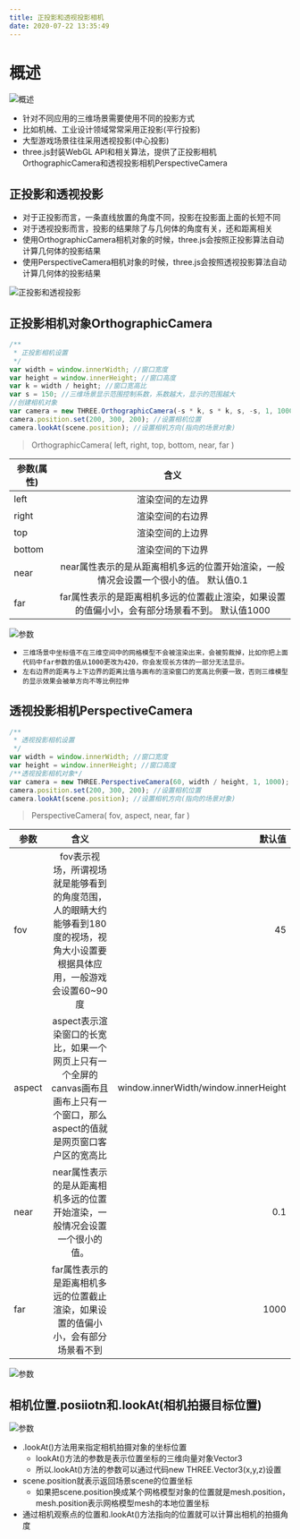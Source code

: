 ```yaml
---
title: 正投影和透视投影相机
date: 2020-07-22 13:35:49
---
```


# 概述

![概述](./01.png)

* 针对不同应用的三维场景需要使用不同的投影方式
* 比如机械、工业设计领域常常采用正投影(平行投影)
* 大型游戏场景往往采用透视投影(中心投影)
* three.js封装WebGL API和相关算法，提供了正投影相机OrthographicCamera和透视投影相机PerspectiveCamera

## 正投影和透视投影

* 对于正投影而言，一条直线放置的角度不同，投影在投影面上面的长短不同
* 对于透视投影而言，投影的结果除了与几何体的角度有关，还和距离相关
* 使用OrthographicCamera相机对象的时候，three.js会按照正投影算法自动计算几何体的投影结果
* 使用PerspectiveCamera相机对象的时候，three.js会按照透视投影算法自动计算几何体的投影结果

![正投影和透视投影](./02.jpg)

## 正投影相机对象OrthographicCamera

```js
/**
 * 正投影相机设置
 */
var width = window.innerWidth; //窗口宽度
var height = window.innerHeight; //窗口高度
var k = width / height; //窗口宽高比
var s = 150; //三维场景显示范围控制系数，系数越大，显示的范围越大
//创建相机对象
var camera = new THREE.OrthographicCamera(-s * k, s * k, s, -s, 1, 1000);
camera.position.set(200, 300, 200); //设置相机位置
camera.lookAt(scene.position); //设置相机方向(指向的场景对象)
```

> OrthographicCamera( left, right, top, bottom, near, far )

参数(属性)|含义|
---|:--:|
left|渲染空间的左边界|
right|渲染空间的右边界|
top|渲染空间的上边界|
bottom|渲染空间的下边界|
near|near属性表示的是从距离相机多远的位置开始渲染，一般情况会设置一个很小的值。 默认值0.1|
far|far属性表示的是距离相机多远的位置截止渲染，如果设置的值偏小小，会有部分场景看不到。 默认值1000|

![参数](./03.png)

* `三维场景中坐标值不在三维空间中的网格模型不会被渲染出来，会被剪裁掉，比如你把上面代码中far参数的值从1000更改为420，你会发现长方体的一部分无法显示。`
* `左右边界的距离与上下边界的距离比值与画布的渲染窗口的宽高比例要一致，否则三维模型的显示效果会被单方向不等比例拉伸`

## 透视投影相机PerspectiveCamera

```js
/**
 * 透视投影相机设置
 */
var width = window.innerWidth; //窗口宽度
var height = window.innerHeight; //窗口高度
/**透视投影相机对象*/
var camera = new THREE.PerspectiveCamera(60, width / height, 1, 1000);
camera.position.set(200, 300, 200); //设置相机位置
camera.lookAt(scene.position); //设置相机方向(指向的场景对象)
```

> PerspectiveCamera( fov, aspect, near, far )

参数|含义|默认值
---|:--:|---:
fov|fov表示视场，所谓视场就是能够看到的角度范围，人的眼睛大约能够看到180度的视场，视角大小设置要根据具体应用，一般游戏会设置60~90度|45
aspect|aspect表示渲染窗口的长宽比，如果一个网页上只有一个全屏的canvas画布且画布上只有一个窗口，那么aspect的值就是网页窗口客户区的宽高比|window.innerWidth/window.innerHeight
near|near属性表示的是从距离相机多远的位置开始渲染，一般情况会设置一个很小的值。|0.1
far|far属性表示的是距离相机多远的位置截止渲染，如果设置的值偏小小，会有部分场景看不到|1000

![参数](./04.png)

## 相机位置.posiiotn和.lookAt(相机拍摄目标位置)

![参数](./05.png)

* .lookAt()方法用来指定相机拍摄对象的坐标位置
   * lookAt()方法的参数是表示位置坐标的三维向量对象Vector3
   * 所以.lookAt()方法的参数可以通过代码new THREE.Vector3(x,y,z)设置
* scene.position就表示返回场景scene的位置坐标
   * 如果把scene.position换成某个网格模型对象的位置就是mesh.position，mesh.position表示网格模型mesh的本地位置坐标
* 通过相机观察点的位置和.lookAt()方法指向的位置就可以计算出相机的拍摄角度
